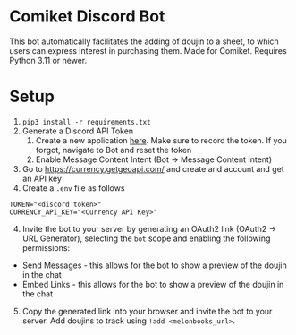 # Comiket Discord Bot
This bot automatically facilitates the adding of doujin to a sheet, to which users can express interest in purchasing them.
Made for Comiket.  Requires Python 3.11 or newer.
# Setup
1. `pip3 install -r requirements.txt`
2. Generate a Discord API Token
    1. Create a new application [here](https://discord.com/developers/applications).  Make sure to record the token.  If you forgot, navigate to Bot and reset the token
    2. Enable Message Content Intent (Bot -> Message Content Intent)
3. Go to https://currency.getgeoapi.com/ and create and account and get an API key
4. Create a `.env` file as follows
```
TOKEN="<discord token>"
CURRENCY_API_KEY="<Currency API Key>"
```
4. Invite the bot to your server by generating an OAuth2 link (OAuth2 -> URL Generator), selecting the `bot` scope and enabling the following permissions:
* Send Messages - this allows for the bot to show a preview of the doujin in the chat
* Embed Links  - this allows for the bot to show a preview of the doujin in the chat
5. Copy the generated link into your browser and invite the bot to your server.  Add doujins to track using `!add <melonbooks_url>`.